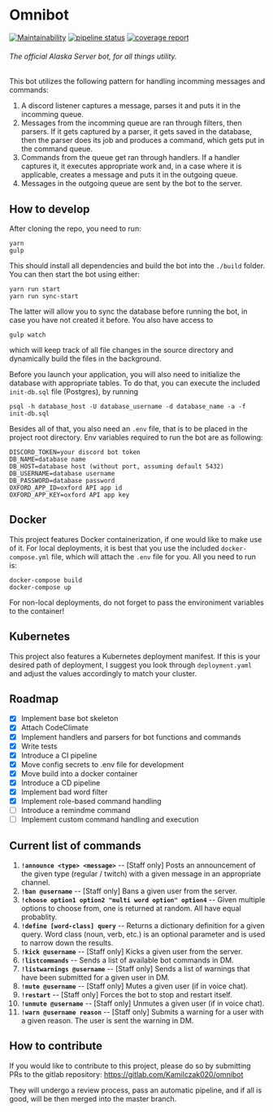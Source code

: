 # Omnibot
[![Maintainability](https://api.codeclimate.com/v1/badges/0fcafb95938e9b246ab1/maintainability)](https://codeclimate.com/github/Kamilczak020/omnibot/maintainability)
[![pipeline status](https://gitlab.com/Kamilczak020/omnibot/badges/master/pipeline.svg)](https://gitlab.com/Kamilczak020/omnibot/commits/master)
[![coverage report](https://gitlab.com/Kamilczak020/omnibot/badges/master/coverage.svg)](https://gitlab.com/Kamilczak020/omnibot/commits/master)

###### The official Alaska Server bot, for all things utility.

This bot utilizes the following pattern for handling incomming messages and commands:

1. A discord listener captures a message, parses it and puts it in the incomming queue.
2. Messages from the incomming queue are ran through filters, then parsers.
If it gets captured by a parser, it gets saved in the database, then the parser does its job and produces a command,
which gets put in the command queue.
3. Commands from the queue get ran through handlers. If a handler captures it, it executes appropriate work and,
in a case where it is applicable, creates a message and puts it in the outgoing queue.
4. Messages in the outgoing queue are sent by the bot to the server.


## How to develop

After cloning the repo, you need to run:
```
yarn
gulp
```

This should install all dependencies and build the bot into the `./build` folder.
You can then start the bot using either:
```
yarn run start
yarn run sync-start
```
The latter will allow you to sync the database before running the bot, in case you have not created it before.
You also have access to 
```
gulp watch
```
which will keep track of all file changes in the source directory and dynamically build the files in the background.

Before you launch your application, you will also need to initialize the database with appropriate tables.
To do that, you can execute the included `init-db.sql` file (Postgres), by running
```
psql -h database_host -U database_username -d database_name -a -f init-db.sql
```

Besides all of that, you also need an `.env` file, that is to be placed in the project root directory.
Env variables required to run the bot are as following:
```
DISCORD_TOKEN=your discord bot token
DB_NAME=database name
DB_HOST=database host (without port, assuming default 5432)
DB_USERNAME=database username
DB_PASSWORD=database password
OXFORD_APP_ID=oxford API app id
OXFORD_APP_KEY=oxford API app key
```

## Docker

This project features Docker containerization, if one would like to make use of it.
For local deployments, it is best that you use the included `docker-compose.yml` file, which will attach the `.env` file for you.
All you need to run is:
```
docker-compose build
docker-compose up
```

For non-local deployments, do not forget to pass the environiment variables to the container!

## Kubernetes

This project also features a Kubernetes deployment manifest. If this is your desired path of deployment, I suggest you look through `deployment.yaml`
and adjust the values accordingly to match your cluster.

## Roadmap
- [x] Implement base bot skeleton
- [x] Attach CodeClimate
- [x] Implement handlers and parsers for bot functions and commands
- [x] Write tests
- [x] Introduce a CI pipeline
- [x] Move config secrets to .env file for development
- [x] Move build into a docker container
- [x] Introduce a CD pipeline
- [x] Implement bad word filter
- [x] Implement role-based command handling
- [ ] Introduce a remindme command
- [ ] Implement custom command handling and execution

## Current list of commands
1. **```!announce <type> <message>```** -- [Staff only] Posts an announcement of the given type (regular / twitch) with a given message in an appropriate channel.
2. **```!ban @username```** -- [Staff only] Bans a given user from the server.
3. **```!choose option1 option2 "multi word option" option4```** -- Given multiple options to choose from, one is returned at random. All have equal probablity.
4. **```!define [word-class] query```** -- Returns a dictionary definition for a given query. Word class (noun, verb, etc.) is an optional parameter and is used to narrow down the results.
5. **```!kick @username```** -- [Staff only] Kicks a given user from the server.
6. **```!listcommands```** -- Sends a list of available bot commands in DM.
7. **```!listwarnings @username```** -- [Staff only] Sends a list of warnings that have been submitted for a given user in DM.
8. **```!mute @username```** -- [Staff only] Mutes a given user (if in voice chat).
9. **```!restart```** -- [Staff only] Forces the bot to stop and restart itself.
10. **```!unmute @username```** -- [Staff only] Unmutes a given user (if in voice chat).
11. **```!warn @username reason```** -- [Staff only] Submits a warning for a user with a given reason. The user is sent the warning in DM.

## How to contribute
If you would like to contribute to this project, please do so by submitting PRs to the gitlab repository:
https://gitlab.com/Kamilczak020/omnibot

They will undergo a review process, pass an automatic pipeline, and if all is good, will be then merged into the master branch.